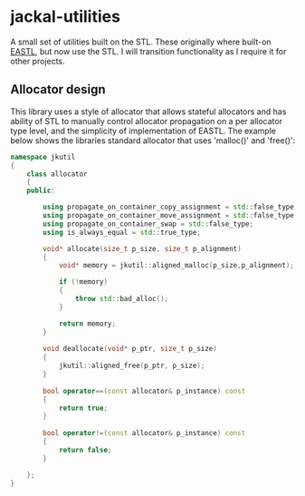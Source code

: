 # jackal-utilities
A small set of utilities built on the STL. These originally where built-on [EASTL](https://github.com/electronicarts/EASTL), but now use the STL. I will transition functionality as I require it for other projects.

## Allocator design
This library uses a style of allocator that allows stateful allocators and has ability of STL to manually control allocator propagation on a per allocator type level, and the simplicity of implementation of EASTL. The example below shows the libraries standard allocator that uses 'malloc()' and 'free()':

```cpp
namespace jkutil
{
	class allocator
	{
	public:

		using propagate_on_container_copy_assignment = std::false_type;
		using propagate_on_container_move_assignment = std::false_type;
		using propagate_on_container_swap = std::false_type;
		using is_always_equal = std::true_type;

		void* allocate(size_t p_size, size_t p_alignment)
		{
			void* memory = jkutil::aligned_malloc(p_size,p_alignment);

			if (!memory)
			{
				throw std::bad_alloc();
			}

			return memory;
		}
		
		void deallocate(void* p_ptr, size_t p_size)
		{
			jkutil::aligned_free(p_ptr, p_size);
		}
		
		bool operator==(const allocator& p_instance) const
		{
			return true;
		}
		
		bool operator!=(const allocator& p_instance) const
		{
			return false;
		}

	};
}
```